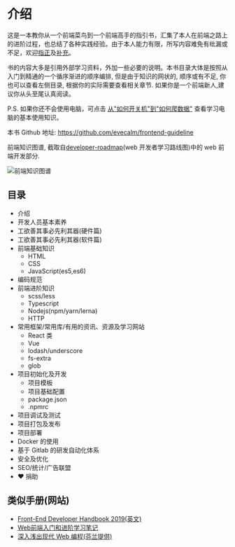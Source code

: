 # 介绍

这是一本教你从一个前端菜鸟到一个前端高手的指引书，汇集了本人在前端之路上的进阶过程，也总结了各种实践经验。由于本人能力有限，所写内容难免有纰漏或不足，欢迎[指正](https://github.com/evecalm/frontend-guideline/issues)及[补充](https://github.com/evecalm/frontend-guideline/pulls)。

书的内容大多是引用外部学习资料，外加一些必要的说明。本书目录大体是按照从入门到精通的一个循序渐进的顺序编排, 但是由于知识的网状的, 顺序或有不足, 你也可以查看左侧目录, 根据你的实际需要查看相关章节. 如果你是一个前端新人,建议你从头至尾认真阅读。

P.S. 如果你还不会使用电脑，可点击 [从"如何开关机"到"如何爬数据"](https://www.zhihu.com/question/352321370/answer/989335660) 查看学习电脑的基本使用知识。

本书 Github 地址: <https://github.com/evecalm/frontend-guideline>

前端知识图谱, 截取自[developer-roadmap](https://github.com/kamranahmedse/developer-roadmap)(web 开发者学习路线图)中的 web 前端开发部分.

![前端知识图谱](./frontend.png)

## 目录

- 介绍
- 开发人员基本素养
- 工欲善其事必先利其器(硬件篇)
- 工欲善其事必先利其器(软件篇)
- 前端基础知识
  - HTML
  - CSS
  - JavaScript(es5,es6)
- 编码规范
- 前端进阶知识
  - scss/less
  - Typescript
  - Nodejs(npm/yarn/lerna)
  - HTTP
- 常用框架/常用库/有用的资讯、资源及学习网站
  - React 类
  - Vue
  - lodash/underscore
  - fs-extra
  - glob
- 项目初始化及开发
  - 项目模板
  - 项目基础配置
  - package.json
  - .npmrc
- 项目调试及测试
- 项目打包及发布
- 项目部署
- Docker 的使用
- 基于 Gitlab 的研发自动化体系
- 安全及优化
- SEO/统计/广告联盟
- ❤️ 捐助

## 类似手册(网站)
- [Front-End Developer Handbook 2019(英文)](https://frontendmasters.com/books/front-end-handbook/2019/)
- [Web前端入门和进阶学习笔记](https://github.com/qianguyihao/Web)
- [深入浅出现代 Web 编程(芬兰提供)](https://fullstackopen.com/zh/)